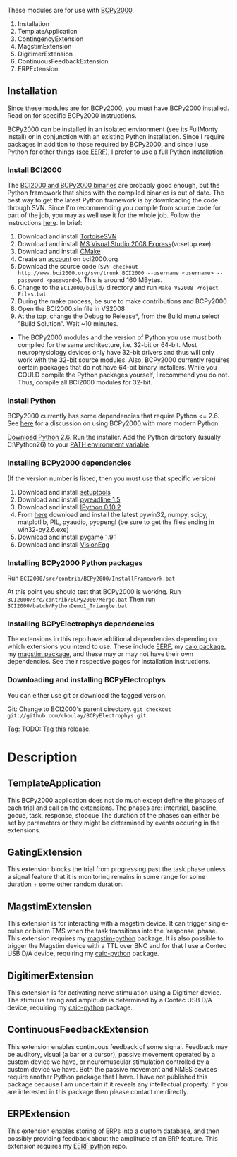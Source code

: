 These modules are for use with [BCPy2000](http://bci2000.org/downloads/BCPy2000/BCPy2000.html).

1. Installation
2. TemplateApplication
3. ContingencyExtension
4. MagstimExtension
5. DigitimerExtension
6. ContinuousFeedbackExtension
7. ERPExtension

## Installation
Since these modules are for BCPy2000, you must have
[BCPy2000](http://bci2000.org/downloads/BCPy2000/BCPy2000.html) installed.
Read on for specific BCPy2000 instructions.

BCPy2000 can be installed in an isolated environment (see its FullMonty install) or in conjunction
with an existing Python installation. Since I require packages in addition to those required
by BCPy2000, and since I use Python for other things
([see EERF](https://github.com/cboulay/EERF)), I prefer to use a full Python installation.

### Install BCI2000
The [BCI2000 and BCPy2000 binaries](http://www.bci2000.org/wiki/index.php/BCI2000_Binaries)
are probably good enough, but the Python framework that ships with the compiled binaries is out of date.
The best way to get the latest Python framework is by downloading the code through SVN.
Since I'm recommending you compile from source code for part of the job,
you may as well use it for the whole job.
Follow the instructions
[here](http://www.bci2000.org/wiki/index.php/Programming_Reference:BCI2000_Source_Code).
In brief:

1. Download and install [TortoiseSVN](http://tortoisesvn.net)
2. Download and install [MS Visual Studio 2008 Express](http://www.microsoft.com/en-us/download/details.aspx?id=6506)(vcsetup.exe)
3. Download and install [CMake](http://www.cmake.org/cmake/resources/software.html)
4. Create an [account](http://www.bci2000.org/wiki/index.php/Creating_a_User_Account) on bci2000.org
5. Download the source code (`SVN checkout http://www.bci2000.org/svn/trunk BCI2000 --username <username> --password <password>`). This is around 160 MBytes.
6. Change to the `BCI2000/build/` directory and run `Make VS2008 Project Files.bat`
7. During the make process, be sure to make contributions and BCPy2000
8. Open the BCI2000.sln file in VS2008
9. At the top, change the Debug to Release*, from the Build menu select "Build Solution". Wait ~10 minutes.

* The BCPy2000 modules and the version of Python you use must both compiled for the same architecture,
i.e. 32-bit or 64-bit. Most neurophysiology devices only have 32-bit drivers and thus will only
work with the 32-bit source modules. Also, BCPy2000 currently requires certain packages that do not
have 64-bit binary installers. While you COULD compile the Python packages yourself, I recommend you do not.
Thus, compile all BCI2000 modules for 32-bit.

### Install Python
BCPy2000 currently has some dependencies that require Python <= 2.6.
See [here](http://www.bci2000.org/phpbb/viewtopic.php?f=1&t=1330) for a discussion
on using BCPy2000 with more modern Python.

[Download Python 2.6](http://www.python.org/download/releases/2.6.6/).
Run the installer.
Add the Python directory (usually C:\Python26) to your [PATH environment variable](http://www.computerhope.com/issues/ch000549.htm).

### Installing BCPy2000 dependencies
(If the version number is listed, then you must use that specific version)

1. Download and install [setuptools](http://pypi.python.org/pypi/setuptools)
2. Download and install [pyreadline 1.5](http://pypi.python.org/packages/any/p/pyreadline/pyreadline-1.5-win32-setup.exe)
3. Download and install [IPython 0.10.2](http://archive.ipython.org/release/0.10.2/ipython-0.10.2.win32-setup.exe)
4. From [here](http://www.lfd.uci.edu/~gohlke/pythonlibs/) download and install the latest
    pywin32, numpy, scipy, matplotlib, PIL, pyaudio, pyopengl
    (be sure to get the files ending in win32-py2.6.exe)
5. Download and install [pygame 1.9.1](http://www.pygame.org/download.shtml)
6. Download and install [VisionEgg](http://www.lfd.uci.edu/~gohlke/pythonlibs/#visionegg)

### Installing BCPy2000 Python packages

Run `BCI2000/src/contrib/BCPy2000/InstallFramework.bat`

At this point you should test that BCPy2000 is working.
Run `BCI2000/src/contrib/BCPy2000/Merge.bat`
Then run `BCI2000/batch/PythonDemo1_Triangle.bat`

### Installing BCPyElectrophys dependencies
The extensions in this repo have additional dependencies depending on which extensions you intend to use.
These include [EERF](https://github.com/cboulay/EERF),
 my [caio package](https://github.com/cboulay/caio-python),
 my [magstim package](https://github.com/cboulay/magstim-python),
 and these may or may not have their own dependencies. See their respective pages for installation instructions.

### Downloading and installing BCPyElectrophys
You can either use git or download the tagged version.

Git:
Change to BCI2000's parent directory. `git checkout git://github.com/cboulay/BCPyElectrophys.git`

Tag:
TODO: Tag this release.

# Description

## TemplateApplication

This BCPy2000 application does not do much except define the phases of each trial
and call on the extensions.
The phases are: intertrial, baseline, gocue, task, response, stopcue
The duration of the phases can either be set by parameters
or they might be determined by events occuring in the extensions.

## GatingExtension

This extension blocks the trial from progressing past the task phase
unless a signal feature that it is monitoring remains in some range for
some duration + some other random duration.

## MagstimExtension

This extension is for interacting with a magstim device. It can trigger single-pulse
or bistim TMS when the task transitions into the 'response' phase. This extension
requires my [magstim-python](https://github.com/cboulay/magstim-python) package. It is also
possible to trigger the Magstim device with a TTL over BNC and for that I use a
Contec USB D/A device, requiring my [caio-python](https://github.com/cboulay/caio-python) package.

## DigitimerExtension

This extension is for activating nerve stimulation using a Digitimer device. The stimulus
timing and amplitude is determined by a Contec USB D/A device, requiring my
[caio-python](https://github.com/cboulay/caio-python) package.

## ContinuousFeedbackExtension

This extension enables continuous feedback of some signal. Feedback may be auditory,
visual (a bar or a cursor), passive movement operated by a custom device we have,
or neuromuscular stimulation controlled by a custom device we have. Both the passive movement
and NMES devices require another Python package that I have. I have not published this
package because I am uncertain if it reveals any intellectual property. If you are
interested in this package then please contact me directly.

## ERPExtension

This extension enables storing of ERPs into a custom database, and then
possibly providing feedback about the amplitude of an ERP feature. This
extension requires my [EERF python](https://github.com/cboulay/EERF) repo.